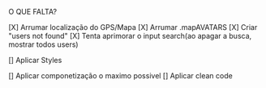 O QUE FALTA?


[X] Arrumar localização do GPS/Mapa
[X] Arrumar .mapAVATARS
[X] Criar "users not found"
[X] Tenta aprimorar o input search(ao apagar a busca, mostrar todos users)

[] Aplicar Styles



[] Aplicar componetização o maximo possivel
[] Aplicar clean code


